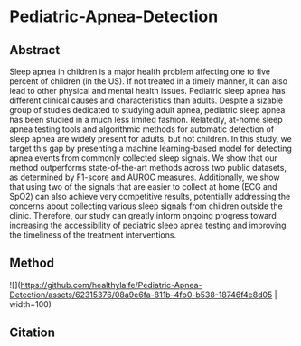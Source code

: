 # Pediatric-Apnea-Detection

## Abstract
Sleep apnea in children is a major health problem affecting one to five percent of children (in the US). If not treated in a timely manner, it can also lead to other physical and mental health issues. Pediatric sleep apnea has different clinical causes and characteristics than adults. Despite a sizable group of studies dedicated to studying adult apnea, pediatric sleep apnea has been studied in a much less limited fashion. Relatedly, at-home sleep apnea testing tools and algorithmic methods for automatic detection of sleep apnea are widely present for adults, but not children. In this study, we target this gap by presenting a machine learning-based model for detecting apnea events from commonly collected sleep signals. We show that our method outperforms state-of-the-art methods across two public datasets, as determined by F1-score and AUROC measures. Additionally, we show that using two of the signals that are easier to collect at home (ECG and SpO2) can also achieve very competitive results, potentially addressing the concerns about collecting various sleep signals from children outside the clinic. Therefore, our study can greatly inform ongoing progress toward increasing the accessibility of pediatric sleep apnea testing and improving the timeliness of the treatment interventions. 

## Method


![](https://github.com/healthylaife/Pediatric-Apnea-Detection/assets/62315376/08a9e6fa-811b-4fb0-b538-18746f4e8d05 | width=100)


## Citation

